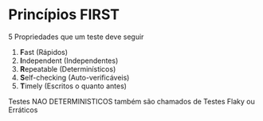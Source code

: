 # Princípios FIRST

5 Propriedades que um teste deve seguir
1. **F**ast (Rápidos)
2. **I**ndependent (Independentes)
3. **R**epeatable (Determinísticos)
4. **S**elf-checking (Auto-verificáveis)
5. **T**imely (Escritos o quanto antes)

Testes NAO DETERMINISTICOS também são chamados de Testes Flaky ou Erráticos 